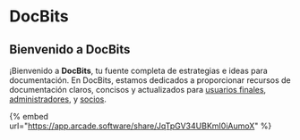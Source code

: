 # DocBits

## Bienvenido a DocBits

¡Bienvenido a **DocBits**, tu fuente completa de estrategias e ideas para documentación. En DocBits, estamos dedicados a proporcionar recursos de documentación claros, concisos y actualizados para [usuarios finales](readme-1/), [administradores](admin-section/), y [socios](partner-section.md).



{% embed url="https://app.arcade.software/share/JqTpGV34UBKmI0iAumoX" %}
